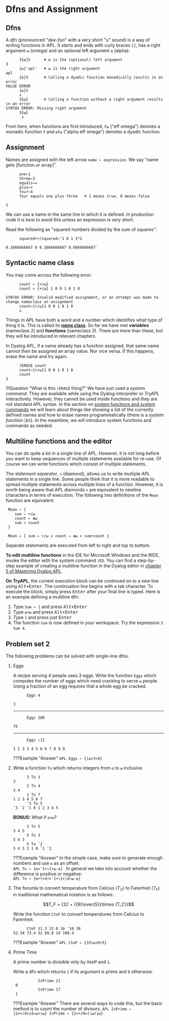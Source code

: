 # Dfns and Assignment

## Dfns
A <dfn>dfn</dfn> (pronounced "*dee-fun*" with a very short "u" sound) is a way of writing functions in APL. It starts and ends with curly braces `{}`, has a right argument `⍵` (omega) and an optional left argument `⍺` (alpha).

```APL
      3{⍺}5      ⍝ ⍺ is the (optional) left argument
3
      {⍵}'apl'   ⍝ ⍵ is the right argument
apl
      {⍺}5       ⍝ Calling a dyadic function monadically results in an error
VALUE ERROR
      {⍺}5
      ∧
      3{⍵}       ⍝ Calling a function without a right argument results in an error
SYNTAX ERROR: Missing right argument
      3{⍵}
       ∧
```

From here, when functions are first introduced, `F⍵` ("eff omega") denotes a monadic function `f` and `⍺F⍵` ("alpha eff omega") denotes a dyadic function.

## Assignment
Names are assigned with the left arrow `name ← expression`. We say "name gets [function or array]".

```APL
      one←1
      three←3
      equals←=
      plus←+
      four←4
      four equals one plus three   ⍝ 1 means true, 0 means false
```
```
1
```

We can use a name in the same line in which it is defined. In production code it is best to avoid this unless an expression is very short.

Read the following as "squared numbers divided by the sum of squares":
```APL
      squared÷+/squared←¯1 0 1 2*2
```
```
0.1666666667 0 0.1666666667 0.6666666667`
```

## Syntactic name class
You may come across the following error:

```APL
      count ← {+/⍵}
      count ← {+/⍵} 1 0 0 1 0 1 0
```
```
SYNTAX ERROR: Invalid modified assignment, or an attempt was made to change nameclass on assignment
      count←{+/⍵}1 0 0 1 0 1 0
      ∧
```

Things in APL have both a word and a number which identifies what type of thing it is. This is called its [**name class**](http://help.dyalog.com/latest/#Language/System%20Functions/nc.htm). So far we have met **variables** (nameclass 2) and **functions** (nameclass 3). There are more than these, but they will be introduced in relevant chapters.

In Dyalog APL, if a name already has a function assigned, that same name cannot then be assigned an array value. Nor vice versa. If this happens, erase the name and try again.

```APL
      )ERASE count
      count←{+/⍵}1 0 0 1 0 1 0
      count
3
```

!!!Question "What is this `)ERASE` thing?"
	We have just used a <dfn>system command</dfn>. They are available while using the Dyalog interpreter or TryAPL interactively. However, they cannot be used inside functions and they are not standard APL syntax. In the section on [system functions and system commands](./Workspaces.md#system-commands) we will learn about things like showing a list of the currently defined names and how to erase names programmatically (there is a <dfn>system function</dfn> `⎕EX`). In the meantime, we will introduce system functions and commands as needed.

## Multiline functions and the editor
You can do quite a lot in a single line of APL. However, it is not long before you want to keep sequences of multiple statements available for re-use. Of course we can write functions which consist of multiple statements.

The <dfn>statement separator</dfn>, `⋄` (diamond), allows us to write multiple APL statements in a single line. Some people think that it is more readable to spread multiple statements across multiple lines of a function. However, it is worth being aware that APL diamonds `⋄` are equivalent to newline characters in terms of execution. The following two definitions of the `Mean` function are equivalent.

```APL
 Mean ← {
	sum ← +/⍵
	count ← ≢⍵
	sum ÷ count
 }

 Mean ← { sum ← +/⍵ ⋄ count ← ≢⍵ ⋄ sum÷count }
```

Separate statements are executed from left to right and top to bottom.

**To edit multiline functions** in the IDE for Microsoft Windows and the RIDE, invoke the editor with the system command `)ED`. You can find a step-by-step example of creating a multiline function in the Dyalog editor in [chapter 5 of Mastering Dyalog APL](https://mastering.dyalog.com/User-Defined-Functions.html?highlight=editor#a-working-example).

**On TryAPL**, the current execution block can be continued on to a new line using <kbd>Alt+Enter</kbd>. The continuation line begins with a tab character. To execute the block, simply press <kbd>Enter</kbd> after your final line is typed. Here is an example defining a multiline dfn:

1. Type `Sum ← {` and press <kbd>Alt+Enter</kbd>
2. Type `⍺+⍵` and press <kbd>Alt+Enter</kbd>
3. Type `}` and press just <kbd>Enter</kbd>
4. The function `Sum` is now defined in your workspace. Try the expression `3 Sum 4`.

## Problem set 2
The following problems can be solved with single-line dfns.

1. Eggs

	A recipe serving 4 people uses 3 eggs. Write the function `Eggs` which computes the number of eggs which need cracking to serve `⍵` people. Using a fraction of an egg requires that a whole egg be cracked.

	```APL
	      Eggs 4
	```
	```
	3
	```
	---
	```APL
	      Eggs 100
	```
	```
	75
	```
	---
	```APL
	      Eggs ⍳12
	```
	```
	1 2 3 3 4 5 6 6 7 8 9 9
	```

	???Example "Answer"
		```APL
		Eggs ← {⌈⍵×3÷4}
		```

1. Write a function `To` which returns integers from `⍺` to `⍵` inclusive.

	```APL
	      3 To 3
	3
	      3 To 4
	3 4
	      1 To 7
	1 2 3 4 5 6 7
	      ¯3 To 5
	¯3 ¯2 ¯1 0 1 2 3 4 5
	```

	**BONUS:** What if `⍺>⍵`?  
	```APL
	      3 To 5
	3 4 5
	      5 To 3
	5 4 3
	      5 To ¯2
	5 4 3 2 1 0 ¯1 ¯2
	```

	???Example "Answer"
		In the simple case, make sure to generate enough numbers and use `⍺` as an offset:  
		```APL
		To ← {⍺+¯1+⍳1+⍵-⍺}
		```
		In general we take into account whether the difference is positive or negative:  
		```APL
		To ← {⍺+(×d)×¯1+⍳1+|d←⍵-⍺}
		```

1. The forumla to convert temperature from Celcius ($T_C$) to Farenheit ($T_F$) in traditional mathematical notation is as follows:

	$$T_F = {32 + {{9}\over{5}}\times {T_C}}$$  

	Write the function `CtoF` to convert temperatures from Celcius to Farenheit.  
	```APL
	      CtoF 11.3 23 0 16 ¯10 38
	52.34 73.4 32 60.8 14 100.4
	```

	???Example "Answer"
		```APL
		CtoF ← {32+⍵×9÷5}
		```

1. Prime Time

	A prime number is divisible only by itself and `1`.

	Write a dfn which returns `1` if its argument is prime and `0` otherwise.

		          IsPrime 21
	    0
		          IsPrime 17
	    1

	???Example "Answer"
		There are several ways to code this, but the basic method is to count the number of divisors.
		```APL
		IsPrime ← {2=+/d=⌊d←⍵÷⍳⍵}
		IsPrime ← {2=+/0=(⍳⍵)|⍵}
		```